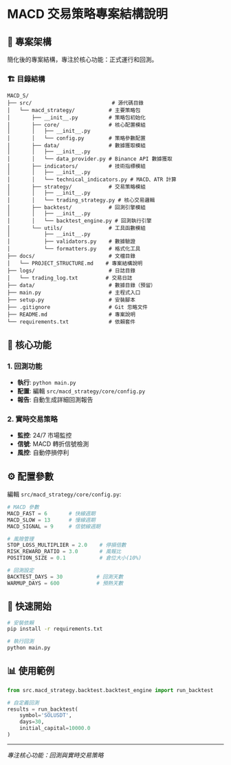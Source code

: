 # MACD 交易策略專案結構說明

## 📁 專案架構

簡化後的專案結構，專注於核心功能：正式運行和回測。

### 🏗️ 目錄結構

```
MACD_S/
├── src/                          # 源代碼目錄
│   └── macd_strategy/           # 主要策略包
│       ├── __init__.py          # 策略包初始化
│       ├── core/                # 核心配置模組
│       │   ├── __init__.py
│       │   └── config.py        # 策略參數配置
│       ├── data/                # 數據獲取模組
│       │   ├── __init__.py
│       │   └── data_provider.py # Binance API 數據獲取
│       ├── indicators/          # 技術指標模組
│       │   ├── __init__.py
│       │   └── technical_indicators.py # MACD、ATR 計算
│       ├── strategy/            # 交易策略模組
│       │   ├── __init__.py
│       │   └── trading_strategy.py # 核心交易邏輯
│       ├── backtest/            # 回測引擎模組
│       │   ├── __init__.py
│       │   └── backtest_engine.py # 回測執行引擎
│       └── utils/               # 工具函數模組
│           ├── __init__.py
│           ├── validators.py    # 數據驗證
│           └── formatters.py    # 格式化工具
├── docs/                        # 文檔目錄
│   └── PROJECT_STRUCTURE.md    # 專案結構說明
├── logs/                        # 日誌目錄
│   └── trading_log.txt         # 交易日誌
├── data/                        # 數據目錄（預留）
├── main.py                      # 主程式入口
├── setup.py                     # 安裝腳本
├── .gitignore                   # Git 忽略文件
├── README.md                    # 專案說明
└── requirements.txt             # 依賴套件
```

## 🔧 核心功能

### 1. 回測功能
- **執行**: `python main.py`
- **配置**: 編輯 `src/macd_strategy/core/config.py`
- **報告**: 自動生成詳細回測報告

### 2. 實時交易策略
- **監控**: 24/7 市場監控
- **信號**: MACD 轉折信號檢測
- **風控**: 自動停損停利

## ⚙️ 配置參數

編輯 `src/macd_strategy/core/config.py`:

```python
# MACD 參數
MACD_FAST = 6       # 快線週期
MACD_SLOW = 13      # 慢線週期  
MACD_SIGNAL = 9     # 信號線週期

# 風險管理
STOP_LOSS_MULTIPLIER = 2.0    # 停損倍數
RISK_REWARD_RATIO = 3.0       # 風報比
POSITION_SIZE = 0.1           # 倉位大小(10%)

# 回測設定
BACKTEST_DAYS = 30           # 回測天數
WARMUP_DAYS = 600            # 預熱天數
```

## 🚀 快速開始

```bash
# 安裝依賴
pip install -r requirements.txt

# 執行回測
python main.py
```

## 📊 使用範例

```python
from src.macd_strategy.backtest.backtest_engine import run_backtest

# 自定義回測
results = run_backtest(
    symbol='SOLUSDT',
    days=30,
    initial_capital=10000.0
)
```

---

*專注核心功能：回測與實時交易策略* 